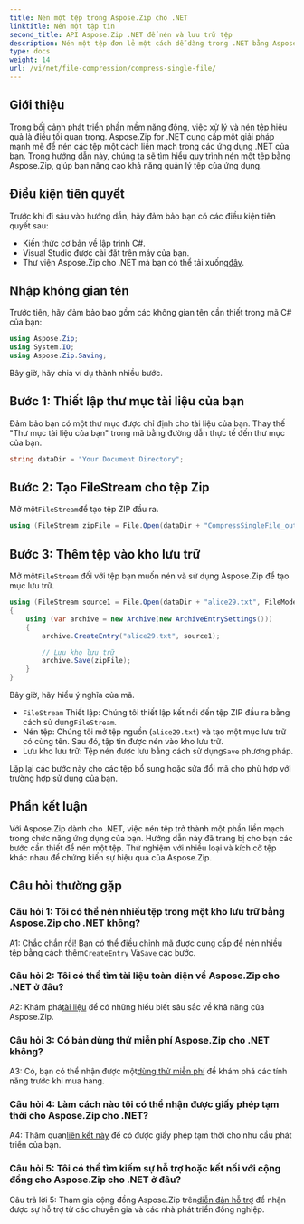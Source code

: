 ```yaml
---
title: Nén một tệp trong Aspose.Zip cho .NET
linktitle: Nén một tập tin
second_title: API Aspose.Zip .NET để nén và lưu trữ tệp
description: Nén một tệp đơn lẻ một cách dễ dàng trong .NET bằng Aspose.Zip. Hãy làm theo hướng dẫn từng bước của chúng tôi để quản lý tệp hiệu quả.
type: docs
weight: 14
url: /vi/net/file-compression/compress-single-file/
---
```

## Giới thiệu

Trong bối cảnh phát triển phần mềm năng động, việc xử lý và nén tệp hiệu quả là điều tối quan trọng. Aspose.Zip for .NET cung cấp một giải pháp mạnh mẽ để nén các tệp một cách liền mạch trong các ứng dụng .NET của bạn. Trong hướng dẫn này, chúng ta sẽ tìm hiểu quy trình nén một tệp bằng Aspose.Zip, giúp bạn nâng cao khả năng quản lý tệp của ứng dụng.

## Điều kiện tiên quyết

Trước khi đi sâu vào hướng dẫn, hãy đảm bảo bạn có các điều kiện tiên quyết sau:

- Kiến thức cơ bản về lập trình C#.
- Visual Studio được cài đặt trên máy của bạn.
-  Thư viện Aspose.Zip cho .NET mà bạn có thể tải xuống[đây](https://releases.aspose.com/zip/net/).

## Nhập không gian tên

Trước tiên, hãy đảm bảo bao gồm các không gian tên cần thiết trong mã C# của bạn:

```csharp
using Aspose.Zip;
using System.IO;
using Aspose.Zip.Saving;
```

Bây giờ, hãy chia ví dụ thành nhiều bước.

## Bước 1: Thiết lập thư mục tài liệu của bạn

Đảm bảo bạn có một thư mục được chỉ định cho tài liệu của bạn. Thay thế "Thư mục tài liệu của bạn" trong mã bằng đường dẫn thực tế đến thư mục của bạn.

```csharp
string dataDir = "Your Document Directory";
```

## Bước 2: Tạo FileStream cho tệp Zip

 Mở một`FileStream`để tạo tệp ZIP đầu ra.

```csharp
using (FileStream zipFile = File.Open(dataDir + "CompressSingleFile_out.zip", FileMode.Create))
```

## Bước 3: Thêm tệp vào kho lưu trữ

 Mở một`FileStream` đối với tệp bạn muốn nén và sử dụng Aspose.Zip để tạo mục lưu trữ.

```csharp
using (FileStream source1 = File.Open(dataDir + "alice29.txt", FileMode.Open, FileAccess.Read))
{
    using (var archive = new Archive(new ArchiveEntrySettings()))
    {
        archive.CreateEntry("alice29.txt", source1);

        // Lưu kho lưu trữ
        archive.Save(zipFile);
    }
}
```

Bây giờ, hãy hiểu ý nghĩa của mã.

- `FileStream` Thiết lập: Chúng tôi thiết lập kết nối đến tệp ZIP đầu ra bằng cách sử dụng`FileStream`.
- Nén tệp: Chúng tôi mở tệp nguồn (`alice29.txt`) và tạo một mục lưu trữ có cùng tên. Sau đó, tập tin được nén vào kho lưu trữ.
-  Lưu kho lưu trữ: Tệp nén được lưu bằng cách sử dụng`Save` phương pháp.

Lặp lại các bước này cho các tệp bổ sung hoặc sửa đổi mã cho phù hợp với trường hợp sử dụng của bạn.

## Phần kết luận

Với Aspose.Zip dành cho .NET, việc nén tệp trở thành một phần liền mạch trong chức năng ứng dụng của bạn. Hướng dẫn này đã trang bị cho bạn các bước cần thiết để nén một tệp. Thử nghiệm với nhiều loại và kích cỡ tệp khác nhau để chứng kiến sự hiệu quả của Aspose.Zip.

## Câu hỏi thường gặp

### Câu hỏi 1: Tôi có thể nén nhiều tệp trong một kho lưu trữ bằng Aspose.Zip cho .NET không?

A1: Chắc chắn rồi! Bạn có thể điều chỉnh mã được cung cấp để nén nhiều tệp bằng cách thêm`CreateEntry` Và`Save` các bước.

### Câu hỏi 2: Tôi có thể tìm tài liệu toàn diện về Aspose.Zip cho .NET ở đâu?

 A2: Khám phá[tài liệu](https://reference.aspose.com/zip/net/) để có những hiểu biết sâu sắc về khả năng của Aspose.Zip.

### Câu hỏi 3: Có bản dùng thử miễn phí Aspose.Zip cho .NET không?

 A3: Có, bạn có thể nhận được một[dùng thử miễn phí](https://releases.aspose.com/) để khám phá các tính năng trước khi mua hàng.

### Câu hỏi 4: Làm cách nào tôi có thể nhận được giấy phép tạm thời cho Aspose.Zip cho .NET?

 A4: Thăm quan[liên kết này](https://purchase.aspose.com/temporary-license/) để có được giấy phép tạm thời cho nhu cầu phát triển của bạn.

### Câu hỏi 5: Tôi có thể tìm kiếm sự hỗ trợ hoặc kết nối với cộng đồng cho Aspose.Zip cho .NET ở đâu?

 Câu trả lời 5: Tham gia cộng đồng Aspose.Zip trên[diễn đàn hỗ trợ](https://forum.aspose.com/c/zip/37) để nhận được sự hỗ trợ từ các chuyên gia và các nhà phát triển đồng nghiệp.